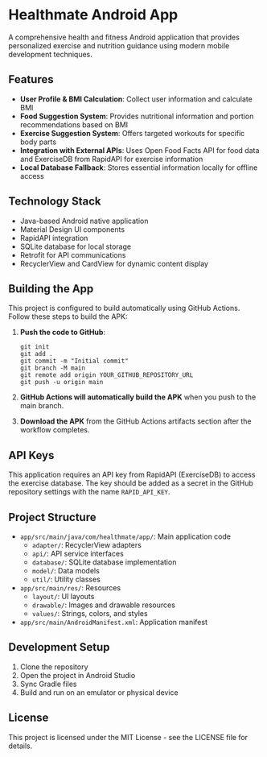 # Healthmate Android App

A comprehensive health and fitness Android application that provides personalized exercise and nutrition guidance using modern mobile development techniques.

## Features

- **User Profile & BMI Calculation**: Collect user information and calculate BMI
- **Food Suggestion System**: Provides nutritional information and portion recommendations based on BMI
- **Exercise Suggestion System**: Offers targeted workouts for specific body parts
- **Integration with External APIs**: Uses Open Food Facts API for food data and ExerciseDB from RapidAPI for exercise information
- **Local Database Fallback**: Stores essential information locally for offline access

## Technology Stack

- Java-based Android native application
- Material Design UI components
- RapidAPI integration
- SQLite database for local storage
- Retrofit for API communications
- RecyclerView and CardView for dynamic content display

## Building the App

This project is configured to build automatically using GitHub Actions. Follow these steps to build the APK:

1. **Push the code to GitHub**:
   ```
   git init
   git add .
   git commit -m "Initial commit"
   git branch -M main
   git remote add origin YOUR_GITHUB_REPOSITORY_URL
   git push -u origin main
   ```

2. **GitHub Actions will automatically build the APK** when you push to the main branch.

3. **Download the APK** from the GitHub Actions artifacts section after the workflow completes.

## API Keys

This application requires an API key from RapidAPI (ExerciseDB) to access the exercise database. The key should be added as a secret in the GitHub repository settings with the name `RAPID_API_KEY`.

## Project Structure

- `app/src/main/java/com/healthmate/app/`: Main application code
  - `adapter/`: RecyclerView adapters
  - `api/`: API service interfaces
  - `database/`: SQLite database implementation
  - `model/`: Data models
  - `util/`: Utility classes
- `app/src/main/res/`: Resources
  - `layout/`: UI layouts
  - `drawable/`: Images and drawable resources
  - `values/`: Strings, colors, and styles
- `app/src/main/AndroidManifest.xml`: Application manifest

## Development Setup

1. Clone the repository
2. Open the project in Android Studio
3. Sync Gradle files
4. Build and run on an emulator or physical device

## License

This project is licensed under the MIT License - see the LICENSE file for details.